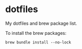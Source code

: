 # dotfiles

My dotfiles and brew package list.

To install the brew packages:
```
brew bundle install --no-lock
```

